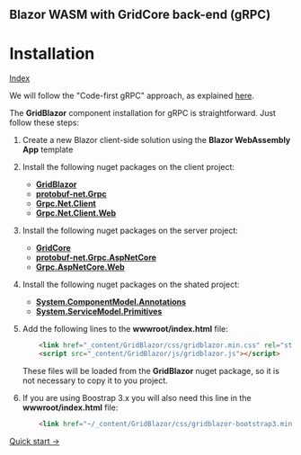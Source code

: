 ## Blazor WASM with GridCore back-end (gRPC)

# Installation

[Index](Documentation.md)

We will follow the "Code-first gRPC" approach, as explained [here](https://docs.microsoft.com/en-us/aspnet/core/grpc/code-first?view=aspnetcore-6.0).

The **GridBlazor** component installation for gRPC is straightforward. Just follow these steps:

1. Create a new Blazor client-side solution using the **Blazor WebAssembly App** template

2. Install the following nuget packages on the client project:
    - [**GridBlazor**](http://nuget.org/packages/GridBlazor/)
    - [**protobuf-net.Grpc**](http://nuget.org/packages/protobuf-net.Grpc/)
    - [**Grpc.Net.Client**](http://nuget.org/packages/Grpc.Net.Client/)
    - [**Grpc.Net.Client.Web**](http://nuget.org/packages/Grpc.Net.Client.Web/)

3. Install the following nuget packages on the server project:
    - [**GridCore**](http://nuget.org/packages/GridCore/)
    - [**protobuf-net.Grpc.AspNetCore**](http://nuget.org/packages/protobuf-net.Grpc.AspNetCore/)
    - [**Grpc.AspNetCore.Web**](http://nuget.org/packages/Grpc.AspNetCore.Web/)

4. Install the following nuget packages on the shated project:
    - [**System.ComponentModel.Annotations**](http://nuget.org/packages/System.ComponentModel.Annotations/)
    - [**System.ServiceModel.Primitives**](http://nuget.org/packages/System.ServiceModel.Primitives/)

5. Add the following lines to the **wwwroot/index.html** file:
    ```html
        <link href="_content/GridBlazor/css/gridblazor.min.css" rel="stylesheet" />
        <script src="_content/GridBlazor/js/gridblazor.js"></script>
    ```
    These files will be loaded from the **GridBlazor** nuget package, so it is not necessary to copy it to you project.


6. If you are using Boostrap 3.x you will also need this line in the **wwwroot/index.html** file:
    ```html
        <link href="~/_content/GridBlazor/css/gridblazor-bootstrap3.min.css" rel="stylesheet" />
     ```
 
[Quick start ->](Quick_start.md)